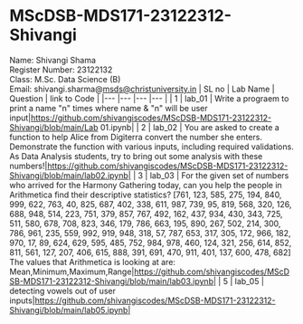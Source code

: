# MScDSB-MDS171-23122312-Shivangi
Name: Shivangi Shama   
Register Number: 23122132   
Class: M.Sc. Data Science (B)  
Email: shivangi.sharma@msds@christuniversity.in
| SL no | Lab Name | Question | link to Code |
|---    |---       |---       |---           |
| 1     | lab_01   | Write a prograem to print a name "n" times where name & "n" will be user input|https://github.com/shivangiscodes/MScDSB-MDS171-23122312-Shivangi/blob/main/Lab 01.ipynb|
| 2     | lab_02   | You are asked to create a function to help Alice from Digiterra convert the number she enters. Demonstrate the function with various inputs, including required validations. As Data Analysis students, try to bring out some analysis with these numbers!|https://github.com/shivangiscodes/MScDSB-MDS171-23122312-Shivangi/blob/main/lab02.ipynb|
| 3     | lab_03   | For the given set of numbers who arrived for the Harmony Gathering today, can you help the people in Arithmetica find their descriptive statistics? [761, 123, 585, 275, 194, 840, 999, 622, 763, 40, 825, 687, 402, 338, 611, 987, 739, 95, 819, 568, 320, 126, 688, 948, 514, 223, 751, 379, 857, 767, 492, 162, 437, 934, 430, 343, 725, 511, 580, 678, 708, 823, 346, 179, 786, 663, 195, 890, 267, 502, 214, 300, 786, 961, 235, 559, 992, 919, 948, 318, 57, 787, 653, 317, 305, 172, 966, 182, 970, 17, 89, 624, 629, 595, 485, 752, 984, 978, 460, 124, 321, 256, 614, 852, 811, 561, 127, 207, 406, 615, 888, 391, 691, 470, 911, 401, 137, 600, 478, 682] The values that Arithmetica is looking at are: Mean,Minimum,Maximum,Range|https://github.com/shivangiscodes/MScDSB-MDS171-23122312-Shivangi/blob/main/lab03.ipynb|
| 5    | lab_05   | detecting vowels out of user inputs|https://github.com/shivangiscodes/MScDSB-MDS171-23122312-Shivangi/blob/main/lab05.ipynb| 
